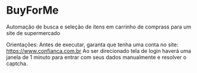 # BuyForMe
   Automação de busca e seleção de itens em carrinho de comprass para um site de supermercado

    
   Orientações: Antes de executar, garanta que tenha uma conta no site: https://www.confianca.com.br
   Ao ser direcionado tela de login haverá uma janela de 1 minuto para entrar com seus dados manualmente e resolver o captcha. 
   
